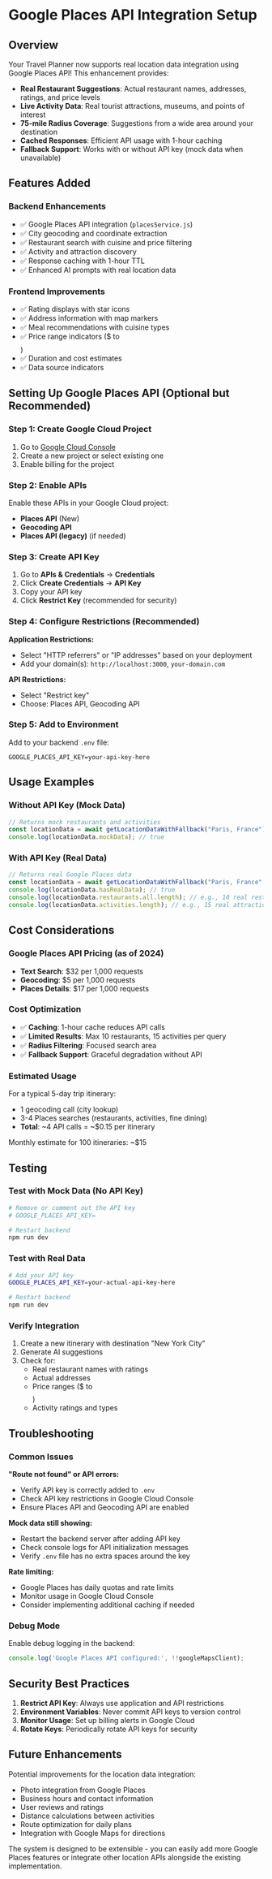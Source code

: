 # Google Places API Integration Setup

## Overview
Your Travel Planner now supports real location data integration using Google Places API! This enhancement provides:

- **Real Restaurant Suggestions**: Actual restaurant names, addresses, ratings, and price levels
- **Live Activity Data**: Real tourist attractions, museums, and points of interest
- **75-mile Radius Coverage**: Suggestions from a wide area around your destination
- **Cached Responses**: Efficient API usage with 1-hour caching
- **Fallback Support**: Works with or without API key (mock data when unavailable)

## Features Added

### Backend Enhancements
- ✅ Google Places API integration (`placesService.js`)
- ✅ City geocoding and coordinate extraction
- ✅ Restaurant search with cuisine and price filtering
- ✅ Activity and attraction discovery
- ✅ Response caching with 1-hour TTL
- ✅ Enhanced AI prompts with real location data

### Frontend Improvements
- ✅ Rating displays with star icons
- ✅ Address information with map markers
- ✅ Meal recommendations with cuisine types
- ✅ Price range indicators ($ to $$$$)
- ✅ Duration and cost estimates
- ✅ Data source indicators

## Setting Up Google Places API (Optional but Recommended)

### Step 1: Create Google Cloud Project
1. Go to [Google Cloud Console](https://console.cloud.google.com)
2. Create a new project or select existing one
3. Enable billing for the project

### Step 2: Enable APIs
Enable these APIs in your Google Cloud project:
- **Places API** (New)
- **Geocoding API**
- **Places API (legacy)** (if needed)

### Step 3: Create API Key
1. Go to **APIs & Credentials** → **Credentials**
2. Click **Create Credentials** → **API Key**
3. Copy your API key
4. Click **Restrict Key** (recommended for security)

### Step 4: Configure Restrictions (Recommended)
**Application Restrictions:**
- Select "HTTP referrers" or "IP addresses" based on your deployment
- Add your domain(s): `http://localhost:3000`, `your-domain.com`

**API Restrictions:**
- Select "Restrict key"
- Choose: Places API, Geocoding API

### Step 5: Add to Environment
Add to your backend `.env` file:
```env
GOOGLE_PLACES_API_KEY=your-api-key-here
```

## Usage Examples

### Without API Key (Mock Data)
```javascript
// Returns mock restaurants and activities
const locationData = await getLocationDataWithFallback("Paris, France");
console.log(locationData.mockData); // true
```

### With API Key (Real Data)
```javascript
// Returns real Google Places data
const locationData = await getLocationDataWithFallback("Paris, France", 75);
console.log(locationData.hasRealData); // true
console.log(locationData.restaurants.all.length); // e.g., 10 real restaurants
console.log(locationData.activities.length); // e.g., 15 real attractions
```

## Cost Considerations

### Google Places API Pricing (as of 2024)
- **Text Search**: $32 per 1,000 requests
- **Geocoding**: $5 per 1,000 requests
- **Places Details**: $17 per 1,000 requests

### Cost Optimization
- ✅ **Caching**: 1-hour cache reduces API calls
- ✅ **Limited Results**: Max 10 restaurants, 15 activities per query
- ✅ **Radius Filtering**: Focused search area
- ✅ **Fallback Support**: Graceful degradation without API

### Estimated Usage
For a typical 5-day trip itinerary:
- 1 geocoding call (city lookup)
- 3-4 Places searches (restaurants, activities, fine dining)
- **Total**: ~4 API calls = ~$0.15 per itinerary

Monthly estimate for 100 itineraries: ~$15

## Testing

### Test with Mock Data (No API Key)
```bash
# Remove or comment out the API key
# GOOGLE_PLACES_API_KEY=

# Restart backend
npm run dev
```

### Test with Real Data
```bash
# Add your API key
GOOGLE_PLACES_API_KEY=your-actual-api-key-here

# Restart backend
npm run dev
```

### Verify Integration
1. Create a new itinerary with destination "New York City"
2. Generate AI suggestions
3. Check for:
   - Real restaurant names with ratings
   - Actual addresses
   - Price ranges ($ to $$$$)
   - Activity ratings and types

## Troubleshooting

### Common Issues

**"Route not found" or API errors:**
- Verify API key is correctly added to `.env`
- Check API key restrictions in Google Cloud Console
- Ensure Places API and Geocoding API are enabled

**Mock data still showing:**
- Restart the backend server after adding API key
- Check console logs for API initialization messages
- Verify `.env` file has no extra spaces around the key

**Rate limiting:**
- Google Places has daily quotas and rate limits
- Monitor usage in Google Cloud Console
- Consider implementing additional caching if needed

### Debug Mode
Enable debug logging in the backend:
```javascript
console.log('Google Places API configured:', !!googleMapsClient);
```

## Security Best Practices

1. **Restrict API Key**: Always use application and API restrictions
2. **Environment Variables**: Never commit API keys to version control
3. **Monitor Usage**: Set up billing alerts in Google Cloud
4. **Rotate Keys**: Periodically rotate API keys for security

## Future Enhancements

Potential improvements for the location data integration:
- Photo integration from Google Places
- Business hours and contact information
- User reviews and ratings
- Distance calculations between activities
- Route optimization for daily plans
- Integration with Google Maps for directions

The system is designed to be extensible - you can easily add more Google Places features or integrate other location APIs alongside the existing implementation.